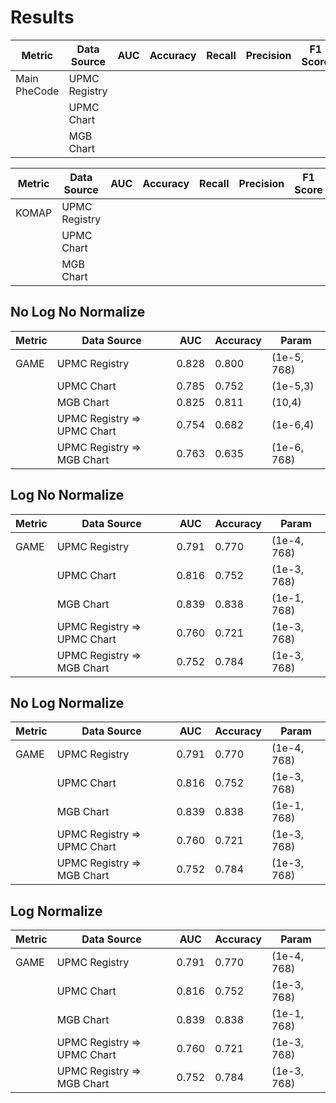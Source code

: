 # Results

| Metric          | Data Source    | AUC | Accuracy | Recall | Precision | F1 Score |
|-----------------|----------------|-----|----------|--------|-----------|----------|
| Main PheCode    | UPMC Registry  |     |          |        |           |          |
|                 | UPMC Chart     |     |          |        |           |          |
|                 | MGB Chart      |     |          |        |           |          |

| Metric          | Data Source    | AUC | Accuracy | Recall | Precision | F1 Score |
|-----------------|----------------|-----|----------|--------|-----------|----------|
| KOMAP           | UPMC Registry  |     |          |        |           |          |
|                 | UPMC Chart     |     |          |        |           |          |
|                 | MGB Chart      |     |          |        |           |          |


## No Log No Normalize 

| Metric          | Data Source    | AUC | Accuracy | Param|
|-----------------|----------------|----------|--------|--------|
| GAME            | UPMC Registry  |0.828   |  0.800  | (1e-5, 768)   |
|                 | UPMC Chart     |0.785  | 0.752   | (1e-5,3)  |
|                 | MGB Chart      |0.825  | 0.811     | (10,4) |
|                 | UPMC Registry => UPMC Chart     | 0.754|  0.682  |  (1e-6,4) |
|                 | UPMC Registry => MGB Chart      | 0.763 | 0.635  |  (1e-6, 768) |

## Log No Normalize 

| Metric          | Data Source    | AUC | Accuracy |Param| 
|-----------------|----------------|----------|--------|-------|
| GAME            | UPMC Registry  |0.791   |  0.770  | (1e-4, 768) |
|                 | UPMC Chart     |0.816  | 0.752   | (1e-3, 768) |
|                 | MGB Chart      |0.839  | 0.838     | (1e-1, 768) |
|                 | UPMC Registry => UPMC Chart     |0.760  | 0.721   | (1e-3, 768)| 
|                 | UPMC Registry => MGB Chart      |0.752  | 0.784     | (1e-3, 768) |

## No Log Normalize 

| Metric          | Data Source    | AUC | Accuracy |Param| 
|-----------------|----------------|----------|--------|-------|
| GAME            | UPMC Registry  |0.791   |  0.770  | (1e-4, 768) |
|                 | UPMC Chart     |0.816  | 0.752   | (1e-3, 768) |
|                 | MGB Chart      |0.839  | 0.838     | (1e-1, 768) |
|                 | UPMC Registry => UPMC Chart     |0.760  | 0.721   | (1e-3, 768)| 
|                 | UPMC Registry => MGB Chart      |0.752  | 0.784     | (1e-3, 768) |

## Log Normalize 

| Metric          | Data Source    | AUC | Accuracy |Param| 
|-----------------|----------------|----------|--------|-------|
| GAME            | UPMC Registry  |0.791   |  0.770  | (1e-4, 768) |
|                 | UPMC Chart     |0.816  | 0.752   | (1e-3, 768) |
|                 | MGB Chart      |0.839  | 0.838     | (1e-1, 768) |
|                 | UPMC Registry => UPMC Chart     |0.760  | 0.721   | (1e-3, 768)| 
|                 | UPMC Registry => MGB Chart      |0.752  | 0.784     | (1e-3, 768) |

